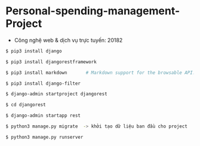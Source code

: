 # Personal-spending-management-Project
- Công nghệ web &amp; dịch vụ trực tuyến: 20182
```sh
$ pip3 install django  
```
```sh
$ pip3 install djangorestframework 
```
```sh
$ pip3 install markdown       # Markdown support for the browsable API.
```
```sh
$ pip3 install django-filter
```
```sh
$ django-admin startproject djangorest  
```
```sh
$ cd djangorest
```
```sh
$ django-admin startapp rest  
```
```sh
$ python3 manage.py migrate  -> khởi tạo dữ liệu ban đầu cho project
```
```sh
$ python3 manage.py runserver  
```

